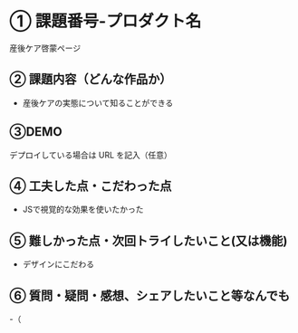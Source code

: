 # ① 課題番号-プロダクト名

産後ケア啓蒙ページ

## ② 課題内容（どんな作品か）

- 産後ケアの実態について知ることができる

## ③DEMO

デプロイしている場合は URL を記入（任意）

## ④ 工夫した点・こだわった点

- JSで視覚的な効果を使いたかった

## ⑤ 難しかった点・次回トライしたいこと(又は機能)

- デザインにこだわる

## ⑥ 質問・疑問・感想、シェアしたいこと等なんでも

-（

